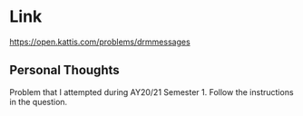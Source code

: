 # Link

https://open.kattis.com/problems/drmmessages

## Personal Thoughts

Problem that I attempted during AY20/21 Semester 1. Follow the instructions in the question.

